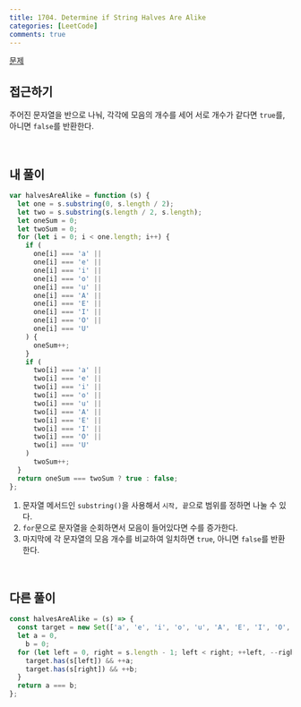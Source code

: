 ```yaml
---
title: 1704. Determine if String Halves Are Alike
categories: [LeetCode]
comments: true
---
```


[문제](https://leetcode.com/problems/determine-if-string-halves-are-alike/)

## 접근하기

주어진 문자열을 반으로 나눠, 각각에 모음의 개수를 세어 서로 개수가 같다면 `true`를, 아니면 `false`를 반환한다.

<br>

## 내 풀이

```js
var halvesAreAlike = function (s) {
  let one = s.substring(0, s.length / 2);
  let two = s.substring(s.length / 2, s.length);
  let oneSum = 0;
  let twoSum = 0;
  for (let i = 0; i < one.length; i++) {
    if (
      one[i] === 'a' ||
      one[i] === 'e' ||
      one[i] === 'i' ||
      one[i] === 'o' ||
      one[i] === 'u' ||
      one[i] === 'A' ||
      one[i] === 'E' ||
      one[i] === 'I' ||
      one[i] === 'O' ||
      one[i] === 'U'
    ) {
      oneSum++;
    }
    if (
      two[i] === 'a' ||
      two[i] === 'e' ||
      two[i] === 'i' ||
      two[i] === 'o' ||
      two[i] === 'u' ||
      two[i] === 'A' ||
      two[i] === 'E' ||
      two[i] === 'I' ||
      two[i] === 'O' ||
      two[i] === 'U'
    )
      twoSum++;
  }
  return oneSum === twoSum ? true : false;
};
```

1. 문자열 메서드인 `substring()`을 사용해서 `시작, 끝`으로 범위를 정하면 나눌 수 있다.
2. `for`문으로 문자열을 순회하면서 모음이 들어있다면 수를 증가한다.
3. 마지막에 각 문자열의 모음 개수를 비교하여 일치하면 `true`, 아니면 `false`를 반환한다.

<br>

## 다른 풀이

```js
const halvesAreAlike = (s) => {
  const target = new Set(['a', 'e', 'i', 'o', 'u', 'A', 'E', 'I', 'O', 'U']);
  let a = 0,
    b = 0;
  for (let left = 0, right = s.length - 1; left < right; ++left, --right) {
    target.has(s[left]) && ++a;
    target.has(s[right]) && ++b;
  }
  return a === b;
};
```

